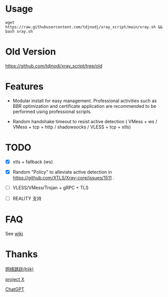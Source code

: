 # Usage

```shell
wget https://raw.githubusercontent.com/tdjnodj/xray_script/main/xray.sh && bash xray.sh
```

# Old Version

https://github.com/tdjnodj/xray_script/tree/old

# Features

- Modular install for easy management. 
  Professional activities such as BBR optimization and certificate application are recommended to be performed using professional scripts.

- Random handshake timeout to resist active detection
  ( VMess + ws / VMess + tcp + http / shadowsocks / VLESS + tcp + xtls)

# TODO

- [x] xtls + fallback (ws)

- [x] Random "Policy" to alleviate active detection in https://github.com/XTLS/Xray-core/issues/1511 .

- [ ] VLESS/VMess/Trojan + gRPC + TLS

- [ ] REALITY 支持

# FAQ

See [wiki](https://github.com/tdjnodj/xray_script/wiki)

# Thanks

[网络跳跃(hijk)](https://github.com/hijkpw)

[project X](https://xtls.github.io)

[ChatGPT](https://chat.openai.com)
